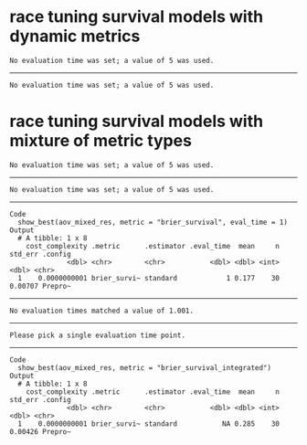 # race tuning survival models with dynamic metrics

    No evaluation time was set; a value of 5 was used.

---

    No evaluation time was set; a value of 5 was used.

# race tuning survival models with mixture of metric types

    No evaluation time was set; a value of 5 was used.

---

    No evaluation time was set; a value of 5 was used.

---

    Code
      show_best(aov_mixed_res, metric = "brier_survival", eval_time = 1)
    Output
      # A tibble: 1 x 8
        cost_complexity .metric      .estimator .eval_time  mean     n std_err .config
                  <dbl> <chr>        <chr>           <dbl> <dbl> <int>   <dbl> <chr>  
      1    0.0000000001 brier_survi~ standard            1 0.177    30 0.00707 Prepro~

---

    No evaluation times matched a value of 1.001.

---

    Please pick a single evaluation time point.

---

    Code
      show_best(aov_mixed_res, metric = "brier_survival_integrated")
    Output
      # A tibble: 1 x 8
        cost_complexity .metric      .estimator .eval_time  mean     n std_err .config
                  <dbl> <chr>        <chr>           <dbl> <dbl> <int>   <dbl> <chr>  
      1    0.0000000001 brier_survi~ standard           NA 0.285    30 0.00426 Prepro~

